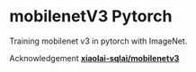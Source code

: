 # mobilenetV3 Pytorch




Training mobilenet v3 in pytorch with ImageNet.


Acknowledgement
**[xiaolai-sqlai/mobilenetv3](https://github.com/xiaolai-sqlai/mobilenetv3)**
